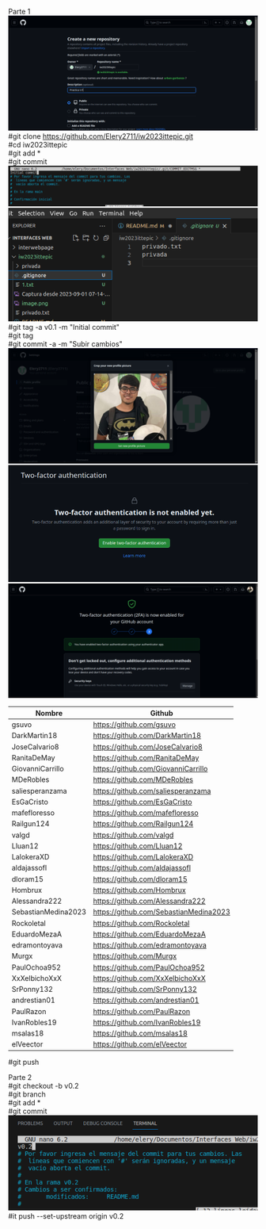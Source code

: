 Parte 1  
![Alt text](<Captura desde 2023-09-01 07-14-16.png>)  
#git clone https://github.com/Elery2711/iw2023ittepic.git  
#cd iw2023ittepic  
#git add *  
#git commit  
![Alt text](image.png)  
![Alt text](image-1.png)  
#git tag -a v0.1 -m "Initial commit"  
#git tag  
#git commit -a -m "Subir cambios"  
![Alt text](image-2.png)  
![Alt text](image-3.png)  
![Alt text](image-4.png)  

|Nombre             |Github |  
|-------------------|-------|
|gsuvo              |https://github.com/gsuvo|
|DarkMartin18       |https://github.com/DarkMartin18|
|JoseCalvario8      |https://github.com/JoseCalvario8|  
|RanitaDeMay        |https://github.com/RanitaDeMay|  
|GiovanniCarrillo   |https://github.com/GiovanniCarrillo|
|MDeRobles          |https://github.com/MDeRobles|
|saliesperanzama    |https://github.com/saliesperanzama|
|EsGaCristo         |https://github.com/EsGaCristo|
|mafefloresso       |https://github.com/mafefloresso|
|Railgun124         |https://github.com/Railgun124|
|valgd              |https://github.com/valgd|
|Lluan12            |https://github.com/Lluan12|
|LalokeraXD         |https://github.com/LalokeraXD|
|aldajassofl        |https://github.com/aldajassofl|
|dloram15           |https://github.com/dloram15|
|Hombrux            |https://github.com/Hombrux|
|Alessandra222      |https://github.com/Alessandra222|
|SebastianMedina2023|https://github.com/SebastianMedina2023|
|Rockoletal         |https://github.com/Rockoletal|
|EduardoMezaA       |https://github.com/EduardoMezaA|
|edramontoyava      |https://github.com/edramontoyava|
|Murgx              |https://github.com/Murgx|
|PaulOchoa952       |https://github.com/PaulOchoa952|
|XxXelbichoXxX      |https://github.com/XxXelbichoXxX|
|SrPonny132         |https://github.com/SrPonny132|
|andrestian01       |https://github.com/andrestian01|
|PaulRazon          |https://github.com/PaulRazon|
|IvanRobles19       |https://github.com/IvanRobles19|
|msalas18           |https://github.com/msalas18|
|elVeector          |https://github.com/elVeector|
#git push

Parte 2  
#git checkout -b v0.2  
#git branch  
#git add *  
#git commit  
![Alt text](image-5.png)
#it push --set-upstream origin v0.2